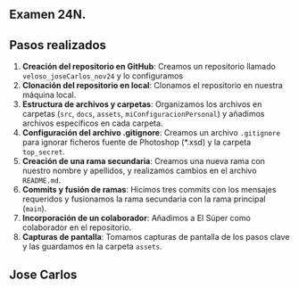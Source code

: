## Examen 24N.

 ## Pasos realizados 
 1.  **Creación del repositorio en GitHub**: Creamos un repositorio llamado `veloso_joseCarlos_nov24` y lo configuramos
 2. **Clonación del repositorio en local**: Clonamos el repositorio en nuestra máquina local. 
 3. **Estructura de archivos y carpetas**: Organizamos los archivos en carpetas (`src`, `docs`, `assets`, `miConfiguracionPersonal`) y añadimos archivos específicos en cada carpeta.
 4. **Configuración del archivo .gitignore**: Creamos un archivo `.gitignore` para ignorar ficheros fuente de Photoshop (*.xsd) y la carpeta `top_secret`. 
 5. **Creación de una rama secundaria**: Creamos una nueva rama con nuestro nombre y apellidos, y realizamos cambios en el archivo `README.md`. 
 6. **Commits y fusión de ramas**: Hicimos tres commits con los mensajes requeridos y fusionamos la rama secundaria con la rama principal (`main`). 
 7. **Incorporación de un colaborador**: Añadimos a El Súper como colaborador en el repositorio. 
 8. **Capturas de pantalla**: Tomamos capturas de pantalla de los pasos clave y las guardamos en la carpeta `assets`. 
 
 ## Jose Carlos
